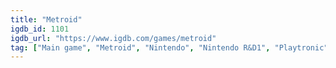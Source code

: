 ```yaml
---
title: "Metroid"
igdb_id: 1101
igdb_url: "https://www.igdb.com/games/metroid"
tag: ["Main game", "Metroid", "Nintendo", "Nintendo R&D1", "Playtronic", "Platform", "Adventure", "Single player", "Side view", "Action", "Science fiction"]
---
```

